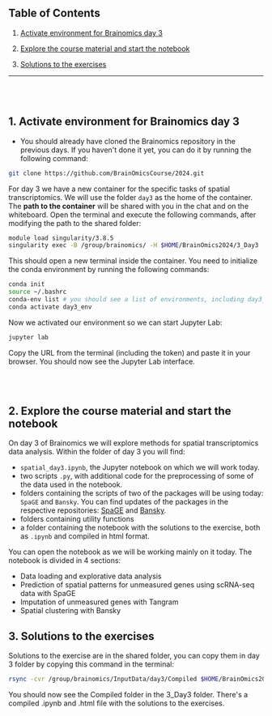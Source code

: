 ## Table of Contents

1. [Activate environment for Brainomics day 3](#1-activate-environment-for-brainomics-day-3)

2. [Explore the course material and start the notebook](#2-explore-the-course-material-and-start-the-notebook)

3. [Solutions to the exercises](#3-solutions-to-the-exercises)

---------------

<br> </br>

## 1. Activate environment for Brainomics day 3

* You should already have cloned the Brainomics repository in the previous days. If you haven't done it yet, you can do it by running the following command:

```bash
git clone https://github.com/BrainOmicsCourse/2024.git
```

For day 3 we have a new container for the specific tasks of spatial transcriptomics. We will use the folder `day3` as the home of the container. The __path to the container__ will be shared with you in the chat and on the whiteboard. Open the terminal and execute the following commands, after modifying the path to the shared folder:

```bash
module load singularity/3.8.5
singularity exec -B /group/brainomics/ -H $HOME/BrainOmics2024/3_Day3  /group/brainomics/Container/courses_brainomics2_day3-0.0.1.sif /bin/bash
```

This should open a new terminal inside the container. You need to initialize the conda environment by running the following commands:

```bash
conda init
source ~/.bashrc
conda-env list # you should see a list of environments, including day3_env
conda activate day3_env
```

Now we activated our environment so we can start Jupyter Lab:

```bash
jupyter lab
```

Copy the URL from the terminal (including the token) and paste it in your browser. You should now see the Jupyter Lab interface.

<br> </br>

## 2. Explore the course material and start the notebook

On day 3 of Brainomics we will explore methods for spatial transcriptomics data analysis. Within the folder of day 3 you will find:

* `spatial_day3.ipynb`, the Jupyter notebook on which we will work today.
* two scripts `.py`, with additional code for the preprocessing of some of the data used in the notebook.
* folders containing the scripts of two of the packages will be using today: `SpaGE` and `Bansky`. You can find updates of the packages in the respective repositories: [SpaGE](https://github.com/tabdelaal/SpaGE) and [Bansky](https://github.com/prabhakarlab/Banksy).
* folders containing utility functions
* a folder containing the notebook with the solutions to the exercise, both as `.ipynb` and compiled in html format.

You can open the notebook as we will be working mainly on it today. The notebook is divided in 4 sections:

* Data loading and explorative data analysis
* Prediction of spatial patterns for unmeasured genes using scRNA-seq data with SpaGE
* Imputation of unmeasured genes with Tangram
* Spatial clustering with Bansky

## 3. Solutions to the exercises

Solutions to the exercise are in the shared folder, you can copy them in day 3 folder by copying this command in the terminal:

```bash
rsync -cvr /group/brainomics/InputData/day3/Compiled $HOME/BrainOmics2024/3_Day3
```

You should now see the Compiled folder in the 3_Day3 folder. There's a compiled .ipynb and .html file with the solutions to the exercises.